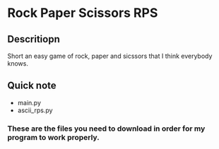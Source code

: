 # Rock Paper Scissors RPS
## Descritiopn
Short an easy game of rock, paper and sicssors that I think everybody knows.
## Quick note
- main.py
- ascii_rps.py
### These are the files you need to download in order for my program to work properly.
